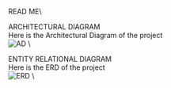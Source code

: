 READ ME\

ARCHITECTURAL DIAGRAM \
Here is the Architectural Diagram of the project \
![AD](../Mini%20Project%20Backend%20Server%20Development/images/AD.png) \


ENTITY RELATIONAL DIAGRAM \
Here is the ERD of the project \
![ERD](../Mini%20Project%20Backend%20Server%20Development/images/ERD.png) \
